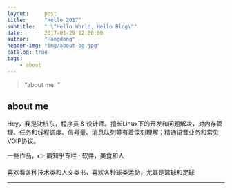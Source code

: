 ```yaml
---
layout:     post
title:      "Hello 2017"
subtitle:   " \"Hello World, Hello Blog\""
date:       2017-01-29 12:00:00
author:     "Hangdong"
header-img: "img/about-bg.jpg"
catalog: true
tags:
    - about
---
```


> “about me. ”


## about me

Hey，我是沈杭东，程序员 & 设计师。擅长Linux下的开发和问题解决，对内存管理、任务和线程调度、信号量、消息队列等有着深刻理解；精通语音业务和常见VOIP协议。

一些作品，👉 戳知乎专栏 · 软件，美食和人

喜欢看各种技术类和人文类书，喜欢各种球类运动，尤其是篮球和足球

---


